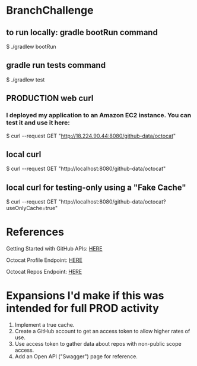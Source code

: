 # BranchChallenge

## to run locally: gradle bootRun command
$ ./gradlew bootRun

## gradle run tests command
$ ./gradlew test

## PRODUCTION web curl
### I deployed my application to an Amazon EC2 instance. You can test it and use it here:
$ curl --request GET "http://18.224.90.44:8080/github-data/octocat"

## local curl
$ curl --request GET "http://localhost:8080/github-data/octocat"

## local curl for testing-only using a "Fake Cache"
$ curl --request GET "http://localhost:8080/github-data/octocat?useOnlyCache=true"

# References
Getting Started with GitHub APIs: [HERE](https://docs.github.com/en/rest/using-the-rest-api/getting-started-with-the-rest-api?apiVersion=2022-11-28)

Octocat Profile Endpoint: [HERE](https://api.github.com/users/octocat)

Octocat Repos Endpoint:   [HERE](https://api.github.com/users/octocat/repos)


# Expansions I'd make if this was intended for full PROD activity

1. Implement a true cache.
2. Create a GitHub account to get an access token to allow higher rates of use.
3. Use access token to gather data about repos with non-public scope access.
4. Add an Open API ("Swagger") page for reference.